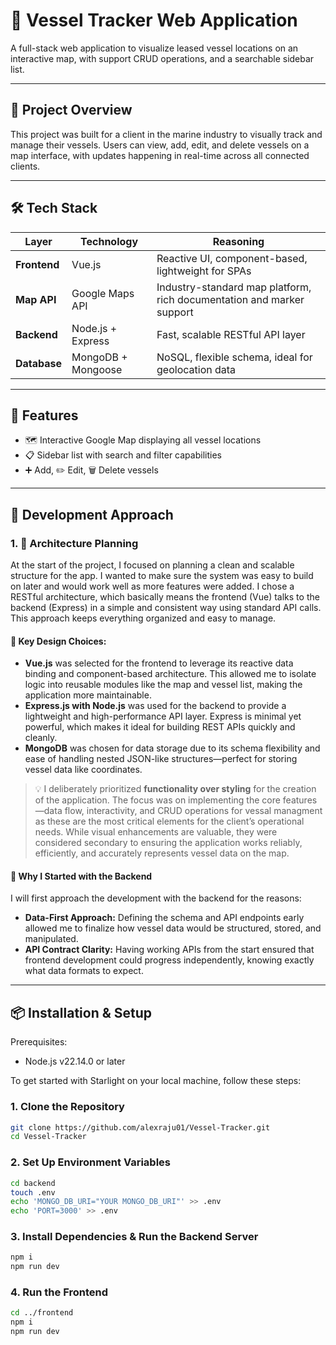 # 🚢 Vessel Tracker Web Application

A full-stack web application to visualize leased vessel locations on an interactive map, with support CRUD operations, and a searchable sidebar list.

---

## 📌 Project Overview

This project was built for a client in the marine industry to visually track and manage their vessels. Users can view, add, edit, and delete vessels on a map interface, with updates happening in real-time across all connected clients.

---

## 🛠️ Tech Stack

| Layer      | Technology       | Reasoning                                                                 |
|------------|------------------|---------------------------------------------------------------------------|
| **Frontend** | Vue.js            | Reactive UI, component-based, lightweight for SPAs                       |
| **Map API**  | Google Maps API   | Industry-standard map platform, rich documentation and marker support   |
| **Backend**  | Node.js + Express | Fast, scalable RESTful API layer                                        |
| **Database** | MongoDB + Mongoose | NoSQL, flexible schema, ideal for geolocation data                      |

---

## 🎯 Features

- 🗺️ Interactive Google Map displaying all vessel locations
- 📋 Sidebar list with search and filter capabilities
- ➕ Add, ✏️ Edit, 🗑️ Delete vessels


---
## 🧭 Development Approach

### 1. 📐 Architecture Planning

At the start of the project, I focused on planning a clean and scalable structure for the app. I wanted to make sure the system was easy to build on later and would work well as more features were added. I chose a RESTful architecture, which basically means the frontend (Vue) talks to the backend (Express) in a simple and consistent way using standard API calls. This approach keeps everything organized and easy to manage.

#### 📌 Key Design Choices:

- **Vue.js** was selected for the frontend to leverage its reactive data binding and component-based architecture. This allowed me to isolate logic into reusable modules like the map and vessel list, making the application more maintainable.
- **Express.js with Node.js** was used for the backend to provide a lightweight and high-performance API layer. Express is minimal yet powerful, which makes it ideal for building REST APIs quickly and cleanly.
- **MongoDB** was chosen for data storage due to its schema flexibility and ease of handling nested JSON-like structures—perfect for storing vessel data like coordinates.

> 💡 I deliberately prioritized **functionality over styling** for the creation of the application. The focus was on implementing the core features—data flow, interactivity, and CRUD operations for vessal managment as these are the most critical elements for the client’s operational needs. While visual enhancements are valuable, they were considered secondary to ensuring the application works reliably, efficiently, and accurately represents vessel data on the map.

#### 🧠 Why I Started with the Backend

I will first approach the development with the backend for the reasons:

- **Data-First Approach:** Defining the schema and API endpoints early allowed me to finalize how vessel data would be structured, stored, and manipulated.
- **API Contract Clarity:** Having working APIs from the start ensured that frontend development could progress independently, knowing exactly what data formats to expect.

---

## 📦 Installation & Setup
Prerequisites:
- Node.js v22.14.0 or later

  
To get started with Starlight on your local machine, follow these steps:

### 1. Clone the Repository

```bash
git clone https://github.com/alexraju01/Vessel-Tracker.git
cd Vessel-Tracker
```

### 2. Set Up Environment Variables
  ```bash
cd backend
touch .env
echo 'MONGO_DB_URI="YOUR MONGO_DB_URI"' >> .env
echo 'PORT=3000' >> .env

```

### 3. Install Dependencies & Run the Backend Server

```bash
npm i
npm run dev 
```

### 4. Run the Frontend

```bash
cd ../frontend
npm i
npm run dev 
```
